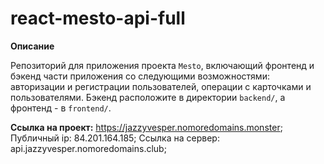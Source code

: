 # react-mesto-api-full

**Описание**

Репозиторий для приложения проекта `Mesto`, включающий фронтенд и бэкенд части приложения со следующими возможностями: авторизации и регистрации пользователей, операции с карточками и пользователями. Бэкенд расположите в директории `backend/`, а фронтенд - в `frontend/`. 
  
**Ссылка на проект:**
https://jazzyvesper.nomoredomains.monster;
Публичный ip: 84.201.164.185;
Ссылка на сервер: api.jazzyvesper.nomoredomains.club;
